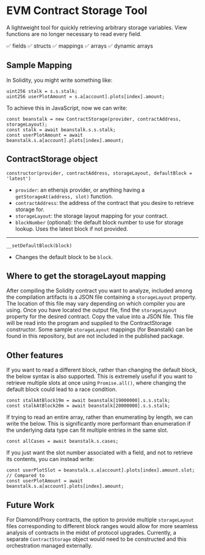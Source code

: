# EVM Contract Storage Tool

A lightweight tool for quickly retrieving arbitrary storage variables. View functions are no longer necessary to read every field.

✅ fields
✅ structs
✅ mappings
✅ arrays
✅ dynamic arrays

## Sample Mapping 

In Solidity, you might write something like:

```
uint256 stalk = s.s.stalk;
uint256 userPlotAmount = s.a[account].plots[index].amount;
```

To achieve this in JavaScript, now we can write:

```
const beanstalk = new ContractStorage(provider, contractAddress, storageLayout);
const stalk = await beanstalk.s.s.stalk;
const userPlotAmount = await beanstalk.s.a[account].plots[index].amount;
```

## ContractStorage object

`constructor(provider, contractAddress, storageLayout, defaultBlock = 'latest')`
- `provider`: an ethersjs provider, or anything having a `getStorageAt(address, slot)` function.
- `contractAddress`: the address of the contract that you desire to retrieve storage for.
- `storageLayout`: the storage layout mapping for your contract.
- `blockNumber` (optional): the default block number to use for storage lookup. Uses the latest block if not provided.

---

`__setDefaultBlock(block)`
- Changes the default block to be `block`.

## Where to get the storageLayout mapping

After compiling the Solidity contract you want to analyze, included among the compilation artifacts is a JSON file containing a `storageLayout` property. The location of this file may vary depending on which compiler you are using. Once you have located the output file, find the `storageLayout` property for the desired contract. Copy the value into a JSON file. This file will be read into the program and supplied to the ContractStorage constructor. Some sample `storageLayout` mappings (for Beanstalk) can be found in this repository, but are not included in the published package.

## Other features

If you want to read a different block, rather than changing the default block, the below syntax is also supported. This is extremely useful if you want to retrieve multiple slots at once using `Promise.all()`, where changing the default block could lead to a race condition.

```
const stalkAtBlock19m = await beanstalk[19000000].s.s.stalk;
const stalkAtBlock20m = await beanstalk[20000000].s.s.stalk;
```


If trying to read an entire array, rather than enumerating by length, we can write the below. This is significantly more performant than enumeration if the underlying data type can fit multiple entries in the same slot.

```
const allCases = await beanstalk.s.cases;
```

If you just want the slot number associated with a field, and not to retrieve its contents, you can instead write:
```
const userPlotSlot = beanstalk.s.a[account].plots[index].amount.slot;
// Compared to
const userPlotAmount = await beanstalk.s.a[account].plots[index].amount;
```

## Future Work

For Diamond/Proxy contracts, the option to provide multiple `storageLayout` files corresponding to different block ranges would allow for more seamless analysis of contracts in the midst of protocol upgrades. Currently, a separate `ContractStorage` object would need to be constructed and this orchestration managed externally.
